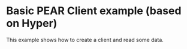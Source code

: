 # Basic PEAR Client example (based on Hyper)

This example shows how to create a client and read some data.

